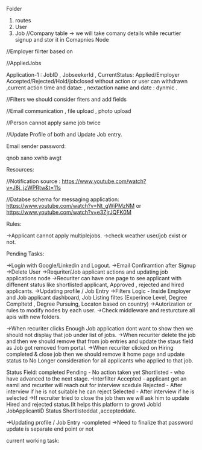 Folder

1. routes
2. User
3. Job
//Company table -> we will take comany details while recurtier signup and stor it in Comapnies Node 

//Employer filrter based on 

//AppliedJobs

Application-1 : JobID , JobseekerId , CurrentStatus: Applied/Employer Accepted/Rejected/Hold/jobclosed without action or user can withdrawn ,current action time and datae:  , nextaction name and date : dynmic .

//Filters we should consider fiters and add fields 

//Email communication , file upload , photo upload 

//Person cannot apply same job twice

//Update Profile of both and Update Job entry.


Email sender password:

qnob xano xwhb awgt




Resources:

//Notification source : https://www.youtube.com/watch?v=J8j_jzWPRtw&t=11s 

//Databse schema for messaging application: https://www.youtube.com/watch?v=Nt_gWiPMzNM  or https://www.youtube.com/watch?v=e3ZjrJQFK0M


Rules:

->Applicant cannot apply multiplejobs.
->check weather user/job exist or not.

Pending Tasks:

->Login with Google/Linkedin and Logout.
->Email Confiramtion after Signup
->Delete User
->Requriter/Job applicant  actions and updating job applications node
->Recuriter can have one page to see applicant with diffenent status like shortlisted applicant, Approved , rejected and hired applicants.
->Updating profile / Job Entry 
->Filters Logic - Inside Employer and Job applicant dashboard, Job Listing filtes
(Experince Level, Degree Compltetd , Degree Pursuing, Locaton based on country)
->Autorization or rules to modify nodes by each user.
->Check middleware and resturcture all apis with new folders.

->When recuriter clicks Enough Job application dont want to show then we should not display that job under list of jobs.
->When recuriter delete the job and then we should remove that from job entries and update the staus field as Job got removed from portal.
->When recuriter clicked on Hiring completed  & close job then we should remove it home page and update status to No Longer consideration for all applicants who applied to that job.

Status Field:  completed
 Pending - No action taken yet
 Shortlisted - who have advanced to the next stage. -Interfilter
 Accepted - applicant get an eamil and recuriter will reach out for interview scedule
 Rejected - After interview if he is not suitable he can reject
 Selected - After interview if he is selected
->If recruiter tried to close the job then we will ask him to update Hired and rejected status.(It helps this platform to grow)
JobId JobApplicantiD Status Shortlisteddat ,accepteddate.


->Updating profile / Job Entry -completed
->Need to finalize that password update is separate end point or not

current working task:
